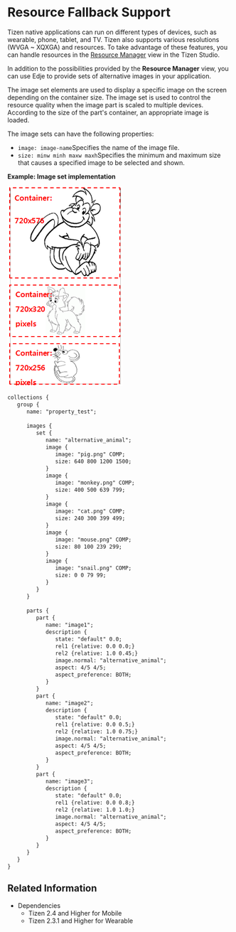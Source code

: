 # Resource Fallback Support

Tizen native applications can run on different types of devices, such as wearable, phone, tablet, and TV. Tizen also supports various resolutions (WVGA ~ XQXGA) and resources. To take advantage of these features, you can handle resources in the [Resource Manager](../../../../tizen-studio/native-tools/resource-manager.md) view in the Tizen Studio.

In addition to the possibilities provided by the **Resource Manager** view, you can use Edje to provide sets of alternative images in your application.

The image set elements are used to display a specific image on the screen depending on the container size. The image set is used to control the resource quality when the image part is scaled to multiple devices. According to the size of the part's container, an appropriate image is loaded.

The image sets can have the following properties:

- `image: image-name`Specifies the name of the image file.
- `size: minw minh maxw maxh`Specifies the minimum and maximum size that causes a specified image to be selected and shown.

**Example: Image set implementation**

 ![Image set](./media/fallback_imageset.png) 

```
collections {
   group {
      name: "property_test";

      images {
         set {
            name: "alternative_animal";
            image {
               image: "pig.png" COMP;
               size: 640 800 1200 1500;
            }
            image {
               image: "monkey.png" COMP;
               size: 400 500 639 799;
            }
            image {
               image: "cat.png" COMP;
               size: 240 300 399 499;
            }
            image {
               image: "mouse.png" COMP;
               size: 80 100 239 299;
            }
            image {
               image: "snail.png" COMP;
               size: 0 0 79 99;
            }
         }
      }

      parts {
         part {
            name: "image1";
            description {
               state: "default" 0.0;
               rel1 {relative: 0.0 0.0;}
               rel2 {relative: 1.0 0.45;}
               image.normal: "alternative_animal";
               aspect: 4/5 4/5;
               aspect_preference: BOTH;
            }
         }
         part {
            name: "image2";
            description {
               state: "default" 0.0;
               rel1 {relative: 0.0 0.5;}
               rel2 {relative: 1.0 0.75;}
               image.normal: "alternative_animal";
               aspect: 4/5 4/5;
               aspect_preference: BOTH;
            }
         }
         part {
            name: "image3";
            description {
               state: "default" 0.0;
               rel1 {relative: 0.0 0.8;}
               rel2 {relative: 1.0 1.0;}
               image.normal: "alternative_animal";
               aspect: 4/5 4/5;
               aspect_preference: BOTH;
            }
         }
      }
   }
}
```

## Related Information
- Dependencies
  - Tizen 2.4 and Higher for Mobile
  - Tizen 2.3.1 and Higher for Wearable
